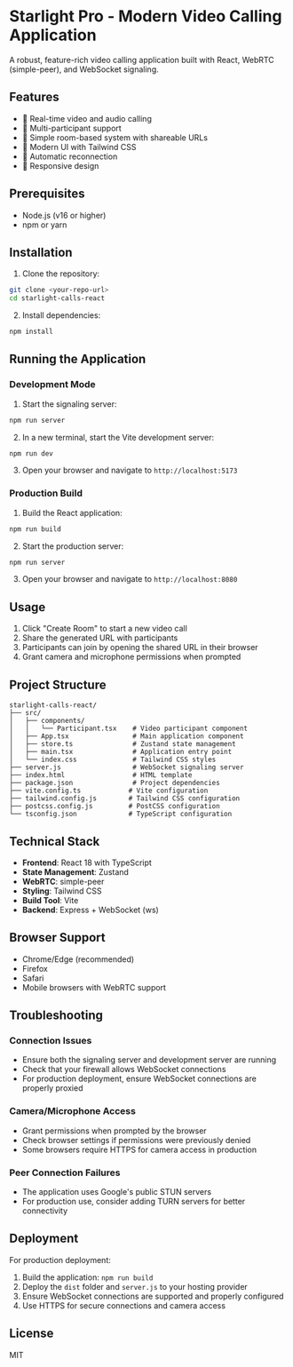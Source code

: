 # Starlight Pro - Modern Video Calling Application

A robust, feature-rich video calling application built with React, WebRTC (simple-peer), and WebSocket signaling.

## Features

- 🎥 Real-time video and audio calling
- 👥 Multi-participant support
- 🔗 Simple room-based system with shareable URLs
- 🎨 Modern UI with Tailwind CSS
- 🔄 Automatic reconnection
- 📱 Responsive design

## Prerequisites

- Node.js (v16 or higher)
- npm or yarn

## Installation

1. Clone the repository:
```bash
git clone <your-repo-url>
cd starlight-calls-react
```

2. Install dependencies:
```bash
npm install
```

## Running the Application

### Development Mode

1. Start the signaling server:
```bash
npm run server
```

2. In a new terminal, start the Vite development server:
```bash
npm run dev
```

3. Open your browser and navigate to `http://localhost:5173`

### Production Build

1. Build the React application:
```bash
npm run build
```

2. Start the production server:
```bash
npm run server
```

3. Open your browser and navigate to `http://localhost:8080`

## Usage

1. Click "Create Room" to start a new video call
2. Share the generated URL with participants
3. Participants can join by opening the shared URL in their browser
4. Grant camera and microphone permissions when prompted

## Project Structure

```
starlight-calls-react/
├── src/
│   ├── components/
│   │   └── Participant.tsx    # Video participant component
│   ├── App.tsx                # Main application component
│   ├── store.ts               # Zustand state management
│   ├── main.tsx               # Application entry point
│   └── index.css              # Tailwind CSS styles
├── server.js                  # WebSocket signaling server
├── index.html                 # HTML template
├── package.json               # Project dependencies
├── vite.config.ts            # Vite configuration
├── tailwind.config.js        # Tailwind CSS configuration
├── postcss.config.js         # PostCSS configuration
└── tsconfig.json             # TypeScript configuration
```

## Technical Stack

- **Frontend**: React 18 with TypeScript
- **State Management**: Zustand
- **WebRTC**: simple-peer
- **Styling**: Tailwind CSS
- **Build Tool**: Vite
- **Backend**: Express + WebSocket (ws)

## Browser Support

- Chrome/Edge (recommended)
- Firefox
- Safari
- Mobile browsers with WebRTC support

## Troubleshooting

### Connection Issues
- Ensure both the signaling server and development server are running
- Check that your firewall allows WebSocket connections
- For production deployment, ensure WebSocket connections are properly proxied

### Camera/Microphone Access
- Grant permissions when prompted by the browser
- Check browser settings if permissions were previously denied
- Some browsers require HTTPS for camera access in production

### Peer Connection Failures
- The application uses Google's public STUN servers
- For production use, consider adding TURN servers for better connectivity

## Deployment

For production deployment:

1. Build the application: `npm run build`
2. Deploy the `dist` folder and `server.js` to your hosting provider
3. Ensure WebSocket connections are supported and properly configured
4. Use HTTPS for secure connections and camera access

## License

MIT
